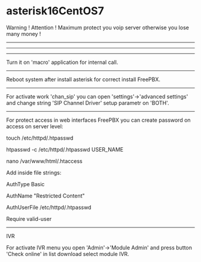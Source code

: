 # asterisk16CentOS7

Warning ! Attention ! Maximum protect you voip server otherwise you lose many money !

---
---
---

Turn it on 'macro' application for internal call.


---

Reboot system after install asterisk for correct install FreePBX.

---

For activate work 'chan_sip' you can open 'settings'->'advanced settings' and change string 'SIP Channel Driver' setup parametr on 'BOTH'.

---

For protect access in web interfaces FreePBX you can create password on access on server level:

touch /etc/httpd/.htpasswd

htpasswd -c /etc/httpd/.htpasswd USER_NAME

nano /var/www/html/.htaccess     

Add inside file strings:

AuthType Basic

AuthName "Restricted Content"

AuthUserFile /etc/httpd/.htpasswd

Require valid-user

---

IVR

For activate IVR menu you open 'Admin'->'Module Admin' and press button 'Check online' in list download select module IVR.
